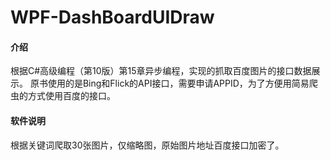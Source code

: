 # WPF-DashBoardUIDraw

#### 介绍
根据C#高级编程（第10版）第15章异步编程，实现的抓取百度图片的接口数据展示。
原书使用的是Bing和Flick的API接口，需要申请APPID，为了方便用简易爬虫的方式使用百度的接口。

#### 软件说明

根据关键词爬取30张图片，仅缩略图，原始图片地址百度接口加密了。